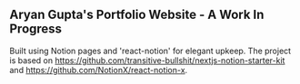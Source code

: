## Aryan Gupta's Portfolio Website - A Work In Progress

Built using Notion pages and 'react-notion' for elegant upkeep. The project is based on https://github.com/transitive-bullshit/nextjs-notion-starter-kit and https://github.com/NotionX/react-notion-x.